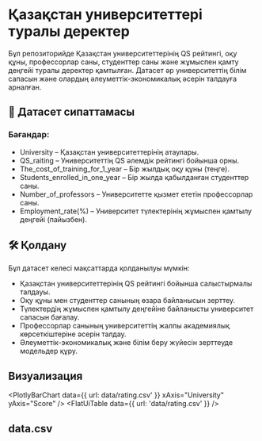 # Қазақстан университеттері туралы деректер

Бұл репозиторийде Қазақстан университеттерінің QS рейтингі, оқу құны, профессорлар саны, студенттер саны және жұмыспен қамту деңгейі туралы деректер қамтылған. Датасет әр университеттің білім сапасын және олардың әлеуметтік-экономикалық әсерін талдауға арналған.
## 📄 Датасет сипаттамасы

### Бағандар:
- University – Қазақстан университеттерінің атаулары.
- QS_raiting – Университеттің QS әлемдік рейтингі бойынша орны.
- The_cost_of_training_for_1_year – Бір жылдық оқу құны (теңге).
- Students_enrolled_in_one_year – Бір жылда қабылданған студенттер саны.
- Number_of_professors – Университетте қызмет ететін профессорлар саны.
- Employment_rate(%) – Университет түлектерінің жұмыспен қамтылу деңгейі (пайызбен).

## 🛠 Қолдану

Бұл датасет келесі мақсаттарда қолданылуы мүмкін:
- Қазақстан университеттерінің QS рейтингі бойынша салыстырмалы талдауы.
- Оқу құны мен студенттер санының өзара байланысын зерттеу.
- Түлектердің жұмыспен қамтылу деңгейіне байланысты университет сапасын бағалау.
- Профессорлар санының университеттің жалпы академиялық көрсеткіштеріне әсерін талдау.
- Әлеуметтік-экономикалық және білім беру жүйесін зерттеуде модельдер құру.

## Визуализация
<PlotlyBarChart data={{ url: data/rating.csv' }} xAxis="University" yAxis="Score" />
<FlatUiTable data={{ url: 'data/rating.csv' }} />

## data.csv
